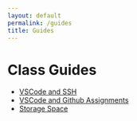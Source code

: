 ```yaml
---
layout: default
permalink: /guides
title: Guides
---
```


# Class Guides

* [VSCode and SSH](/guides/vscode-ssh)
* [VSCode and Github Assignments](/guides/vscode-git)
* [Storage Space](/guildes/storage)

